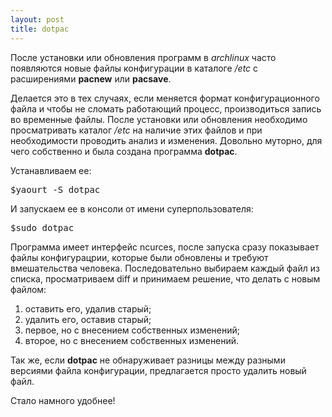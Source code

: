 ```yaml
--- 
layout: post
title: dotpac
---
```

После установки или обновления программ в <em>archlinux</em> часто появляются новые файлы конфигурации в каталоге <em>/etc</em> с расширениями <strong>pacnew</strong> или <strong>pacsave</strong>.

Делается это в тех случаях, если меняется формат конфигурационного файла и чтобы не сломать работающий процесс, производиться запись во временные файлы. После установки или обновления необходимо просматривать каталог <em>/etc</em> на наличие этих файлов и при необходимости проводить анализ и изменения. Довольно муторно, для чего собственно и была создана программа <strong>dotpac</strong>.
<!--more-->
Устанавливаем ее:
<pre>$yaourt -S dotpac</pre>

И запускаем ее в консоли от имени суперпользователя:
<pre>$sudo dotpac</pre>

Программа имеет интерфейс ncurces, после запуска сразу показывает файлы конфигурацрии, которые были обновлены и требуют вмешательства человека. Последовательно выбираем каждый файл из списка, просматриваем diff и принимаем решение, что делать с новым файлом:
<ol>
	<li>оставить его, удалив старый;</li>
	<li>удалить его, оставив старый;</li>
	<li>первое, но с внесением собственных изменений;</li>
	<li>второе, но с внесением собственных изменений.</li>
</ol>
Так же, если <strong>dotpac</strong> не обнаруживает разницы между разными версиями файла конфигурации, предлагается просто удалить новый файл.

Стало намного удобнее!
